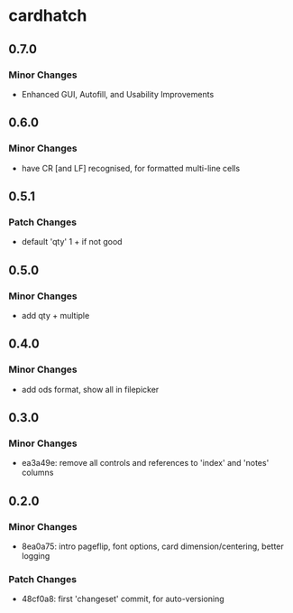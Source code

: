 # cardhatch

## 0.7.0

### Minor Changes

- Enhanced GUI, Autofill, and Usability Improvements

## 0.6.0

### Minor Changes

- have CR [and LF] recognised, for formatted multi-line cells

## 0.5.1

### Patch Changes

- default 'qty' 1 + if not good

## 0.5.0

### Minor Changes

- add qty + multiple

## 0.4.0

### Minor Changes

- add ods format, show all in filepicker

## 0.3.0

### Minor Changes

- ea3a49e: remove all controls and references to 'index' and 'notes' columns

## 0.2.0

### Minor Changes

- 8ea0a75: intro pageflip, font options, card dimension/centering, better logging

### Patch Changes

- 48cf0a8: first 'changeset' commit, for auto-versioning
